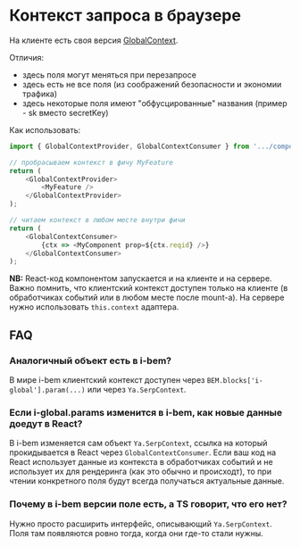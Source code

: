 # Контекст запроса в браузере

На клиенте есть своя версия [GlobalContext](../../lib/GlobalContext/README.md).

Отличия:

* здесь поля могут меняться при перезапросе
* здесь есть не все поля (из соображений безопасности и экономии трафика)
* здесь некоторые поля имеют "обфусцированные" названия (пример - sk вместо secretKey)

Как использовать:

```ts
import { GlobalContextProvider, GlobalContextConsumer } from '.../components/GlobalContext';

// пробрасываем контекст в фичу MyFeature
return (
    <GlobalContextProvider>
        <MyFeature />
    </GlobalContextProvider>
);

// читаем контекст в любом месте внутри фичи
return (
    <GlobalContextConsumer>
        {ctx => <MyComponent prop=${ctx.reqid} />}
    </GlobalContextConsumer>
);
```

__NB:__ React-код компонентом запускается и на клиенте и на сервере. Важно помнить, что клиентский контекст доступен только на клиенте (в обработчиках событий или в любом месте после mount-а). На сервере нужно использовать `this.context` адаптера.

## FAQ

### Аналогичный объект есть в i-bem?

В мире i-bem клиентский контекст доступен через `BEM.blocks['i-global'].param(...)` или через `Ya.SerpContext`.

### Если i-global.params изменится в i-bem, как новые данные доедут в React?

В i-bem изменяется сам объект `Ya.SerpContext`, ссылка на который прокидывается в React через `GlobalContextConsumer`. Если ваш код на React использует данные из контекста в обработчиках событий и не использует их для рендеринга (как это обычно и происходт), то при чтении конкретного поля будут всегда получаться актуальные данные.

### Почему в i-bem версии поле есть, а TS говорит, что его нет?

Нужно просто расширить интерфейс, описывающий `Ya.SerpContext`. Поля там появляются ровно тогда, когда они где-то стали нужны.
